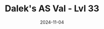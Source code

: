 ---
title: Dalek's AS Val - Lvl 33
date: 2024-11-04

weapon: 
-
    attachment: Optic
    item: Kepler Microflex 
-
    attachment: Barrel
    item: Suppressed Long Barrel
-
    attachment: Underbarrel
    item: Ranger Foregrip
-
    attachment: Magazine
    item: Extended Mag III
-
    attachment: Rear Grip
    item: Ergonomic Grip  
-
    attachment: Stock
    item: Combat Stock  
-
    attachment: Laser  
    item: Steady Aim Laser
-
    attachment: Fire Mods  
    item: Recoil Springs 

tags: weaponBuild
---